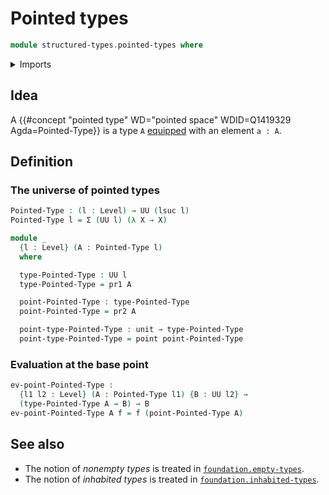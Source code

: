 # Pointed types

```agda
module structured-types.pointed-types where
```

<details><summary>Imports</summary>

```agda
open import foundation.dependent-pair-types
open import foundation.unit-type
open import foundation.universe-levels
```

</details>

## Idea

A {{#concept "pointed type" WD="pointed space" WDID=Q1419329 Agda=Pointed-Type}}
is a type `A` [equipped](foundation.structure.md) with an element `a : A`.

## Definition

### The universe of pointed types

```agda
Pointed-Type : (l : Level) → UU (lsuc l)
Pointed-Type l = Σ (UU l) (λ X → X)

module _
  {l : Level} (A : Pointed-Type l)
  where

  type-Pointed-Type : UU l
  type-Pointed-Type = pr1 A

  point-Pointed-Type : type-Pointed-Type
  point-Pointed-Type = pr2 A

  point-type-Pointed-Type : unit → type-Pointed-Type
  point-type-Pointed-Type = point point-Pointed-Type
```

### Evaluation at the base point

```agda
ev-point-Pointed-Type :
  {l1 l2 : Level} (A : Pointed-Type l1) {B : UU l2} →
  (type-Pointed-Type A → B) → B
ev-point-Pointed-Type A f = f (point-Pointed-Type A)
```

## See also

- The notion of _nonempty types_ is treated in
  [`foundation.empty-types`](foundation.empty-types.md).
- The notion of _inhabited types_ is treated in
  [`foundation.inhabited-types`](foundation.inhabited-types.md).
